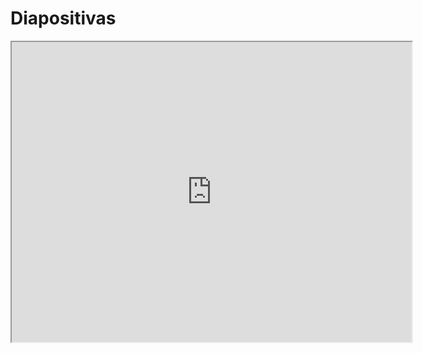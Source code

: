 # Diapositivas

<iframe src="https://drive.google.com/file/d/1IFil4W85qhWqWaTTFWtL-tdCKMfJ2kVL/preview" width="640" height="480" allow="autoplay"></iframe>
